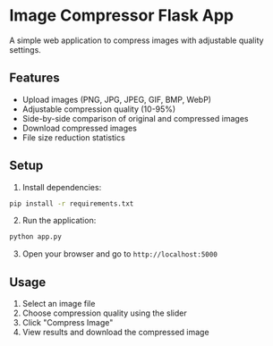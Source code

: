 # Image Compressor Flask App

A simple web application to compress images with adjustable quality settings.

## Features
- Upload images (PNG, JPG, JPEG, GIF, BMP, WebP)
- Adjustable compression quality (10-95%)
- Side-by-side comparison of original and compressed images
- Download compressed images
- File size reduction statistics

## Setup

1. Install dependencies:
```bash
pip install -r requirements.txt
```

2. Run the application:
```bash
python app.py
```

3. Open your browser and go to `http://localhost:5000`

## Usage
1. Select an image file
2. Choose compression quality using the slider
3. Click "Compress Image"
4. View results and download the compressed image